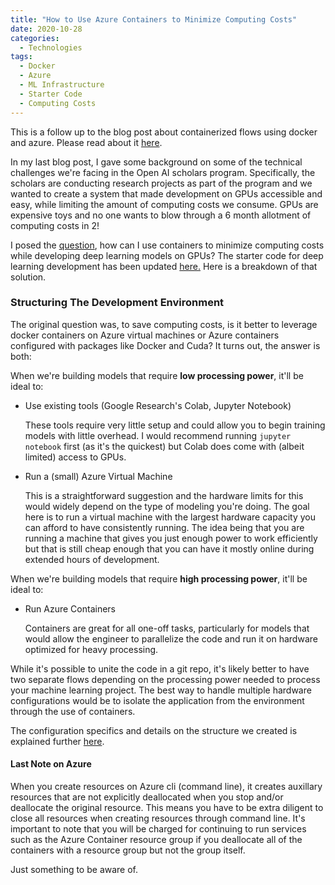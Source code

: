 ```yaml
---
title: "How to Use Azure Containers to Minimize Computing Costs"
date: 2020-10-28
categories:
  - Technologies
tags:
  - Docker
  - Azure
  - ML Infrastructure
  - Starter Code
  - Computing Costs
---
```


This is a follow up to the blog post about containerized flows using docker and azure. Please read about it [here](https://jennifershola.github.io/technologies/starter-ml-on-docker-and-azure).

In my last blog post, I gave some background on some of the technical challenges we're facing in the Open AI scholars program. Specifically, the scholars are conducting research projects as part of the program and we wanted to create a system that made development on GPUs accessible and easy, while limiting the amount of computing costs we consume. GPUs are expensive toys and no one wants to blow through a 6 month allotment  of computing costs in 2!

I posed the [question](https://jennifershola.github.io/technologies/starter-ml-on-docker-and-azure#how-can-i-use-containers-to-minimize-computing-costs), how can I use containers to minimize computing costs while developing deep learning models on GPUs? The starter code for deep learning development has been updated [here.](https://github.com/JenniferShola/deep-learning-starter) Here is a breakdown of that solution.

### Structuring The Development Environment

The original question was, to save computing costs, is it better to leverage docker containers on Azure virtual machines or Azure containers configured with packages like Docker and Cuda? It turns out, the answer is both:

When we're building models that require **low processing power**, it'll be ideal to:

- Use existing tools (Google Research's Colab, Jupyter Notebook)

  These tools require very little setup and could allow you to begin training models with little overhead. I would recommend running `jupyter notebook` first (as it's the quickest) but Colab does come with (albeit limited) access to GPUs.

- Run a (small) Azure Virtual Machine

  This is a straightforward suggestion and the hardware limits for this would widely depend on the type of modeling you're doing. The goal here is to run a virtual machine with the largest hardware capacity you can afford to have consistently running. The idea being that you are running a machine that gives you just enough power to work efficiently but that is still cheap enough that you can have it mostly online during extended hours of development.

When we're building models that require **high processing power**, it'll be ideal to:

- Run Azure Containers

  Containers are great for all one-off tasks, particularly for models that would allow the engineer to parallelize the code and run it on hardware optimized for heavy processing.

While it's possible to unite the code in a git repo, it's likely better to have two separate flows depending on the processing power needed to process your machine learning project. The best way to handle multiple hardware configurations would be to isolate the application from the environment through the use of containers.

The configuration specifics and details on the structure we created is explained further [here](https://github.com/JenniferShola/deep-learning-starter).

#### Last Note on Azure

When you create resources on Azure cli (command line), it creates auxillary resources that are not explicitly deallocated when you stop and/or deallocate the original resource. This means you have to be extra diligent to close all resources when creating resources through command line. It's important to note that you will be charged for continuing to run services such as the Azure Container resource group if you deallocate all of the containers with a resource group but not the group itself.

Just something to be aware of.
